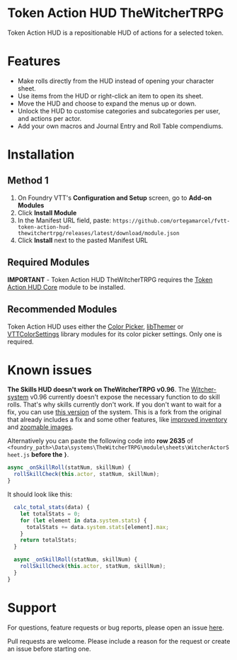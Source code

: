 # Token Action HUD TheWitcherTRPG
Token Action HUD is a repositionable HUD of actions for a selected token.

<!-- TODO: Include gif of actions hud -->

# Features
- Make rolls directly from the HUD instead of opening your character sheet.
- Use items from the HUD or right-click an item to open its sheet.
- Move the HUD and choose to expand the menus up or down.
- Unlock the HUD to customise categories and subcategories per user, and actions per actor.
- Add your own macros and Journal Entry and Roll Table compendiums.

# Installation

<!-- ## Method 1
1. On Foundry VTT's **Configuration and Setup** screen, go to **Add-on Modules**
2. Click **Install Module**
3. Search for **Token Action HUD TheWitcherTRPG** 
4. Click **Install** next to the module listing -->

## Method 1
1. On Foundry VTT's **Configuration and Setup** screen, go to **Add-on Modules**
2. Click **Install Module**
3. In the Manifest URL field, paste: `https://github.com/ortegamarcel/fvtt-token-action-hud-thewitchertrpg/releases/latest/download/module.json`
4. Click **Install** next to the pasted Manifest URL

## Required Modules

**IMPORTANT** - Token Action HUD TheWitcherTRPG requires the [Token Action HUD Core](https://foundryvtt.com/packages/token-action-hud-core) module to be installed.

## Recommended Modules
Token Action HUD uses either the [Color Picker](https://foundryvtt.com/packages/color-picker), [libThemer](https://foundryvtt.com/packages/lib-themer) or [VTTColorSettings](https://foundryvtt.com/packages/colorsettings) library modules for its color picker settings. Only one is required.

# Known issues
**The Skills HUD doesn't work on TheWitcherTRPG v0.96**. The [Witcher-system](https://github.com/AnthonyMonette/TheWitcherTRPG) v0.96 currently doesn't expose the necessary function to do skill rolls. That's why skills currently don't work. If you don't want to wait for a fix, you can use [this version]() of the system. This is a fork from the original that already includes a fix and some other features, like [improved inventory](https://github.com/ortegamarcel/TheWitcherTRPG/wiki/Features#improved-inventory) and [zoomable images](https://github.com/ortegamarcel/TheWitcherTRPG/wiki/Features#zoomable-images).

Alternatively you can paste the following code into **row 2635** of `<foundry_path>\Data\systems\TheWitcherTRPG\module\sheets\WitcherActorSheet.js` **before the `}`**.

```javascript
async _onSkillRoll(statNum, skillNum) {
  rollSkillCheck(this.actor, statNum, skillNum);
}
```

It should look like this:
```javascript
  calc_total_stats(data) {
    let totalStats = 0;
    for (let element in data.system.stats) {
      totalStats += data.system.stats[element].max;
    }
    return totalStats;
  }

  async _onSkillRoll(statNum, skillNum) {
    rollSkillCheck(this.actor, statNum, skillNum);
  }
}
```



# Support

For questions, feature requests or bug reports, please open an issue [here](https://github.com/ortegamarcel/fvtt-token-action-hud-thewitchertrpg/issues).

Pull requests are welcome. Please include a reason for the request or create an issue before starting one.
